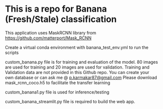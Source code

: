 # This is a repo for Banana (Fresh/Stale) classification


This application uses MaskRCNN library from https://github.com/matterport/Mask_RCNN

Create a virtual conda environment with banana_test_env.yml to run the scripts

custom_banana.py file is for training and evaluation of the model. 80 images are used for training and 20 images are used for validation. Training and Validation data are not provided in this Github repo. You can create your own database or can ask me @ p.karmakar87@gmail.com
Please download  mask_rcnn_coco.h5 to facilitate the transfer learning

custom_banana1.py file is used for inference/testing   

custom_banana_streamlit.py file is required to build the web app.
